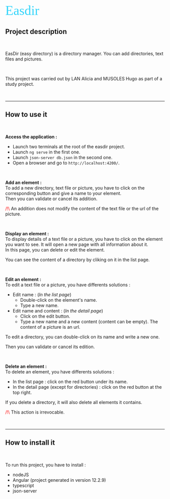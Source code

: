#  <span style="font: 1.5em 'Forte'; color:rgb(54, 213, 251)">Easdir</span>

## Project description

</br>

EasDir (easy directory) is a directory manager. You can add directories, text files and pictures.

</br>

This project was carried out by LAN Alicia and MUSOLES Hugo as part of a study project.

</br>

---

## How to use it

</br>

**Access the application :**
- Launch two terminals at the root of the easdir project.
- Launch `ng serve` in the first one.
- Launch `json-server db.json` in the second one.
- Open a browser and go to `http://localhost:4200/`.

</br>

**Add an element :**   
To add a new directory, text file or picture, you have to click on the corresponding button and give a name to your element.  
Then you can validate or cancel its addition.  

<span style="color:red">/!\ </span> An addition does not modify the content of the text file or the url of the picture. 


</br>

**Display an element :**  
To display details of a text file or a picture, you have to click on the element you want to see. It will open a new page with all information about it.  
In this page, you can delete or edit the element.

You can see the content of a directory by cliking on it in the list page.

</br>

**Edit an element :**  
To edit a text file or a picture, you have differents solutions :
- Edit name : (*In the list page*)
  - Double-click on the element's name.
  - Type a new name.
- Edit name and content : (*In the detail page*)
  - Click on the edit button.
  - Type a new name and a new content (content can be empty). The content of a picture is an url.

To edit a directory, you can double-click on its name and write a new one.  

Then you can validate or cancel its edition. 

</br>

**Delete an element :**  
To delete an element, you have differents solutions : 
- In the list page : click on the red button under its name.
- In the detail page (except for directories) : click on the red button at the top right.

If you delete a directory, it will also delete all elements it contains.  

<span style="color:red">/!\ </span> This action is irrevocable.

</br>

---

## How to install it 

</br>

To run this project, you have to install :
- nodeJS
- Angular (project generated in version 12.2.9)
- typescript
- json-server
